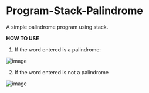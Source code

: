# Program-Stack-Palindrome
A simple palindrome program using stack.

<b>HOW TO USE</b>
1. If the word entered is a palindrome:

![image](https://user-images.githubusercontent.com/66985030/151143655-c92c8ee9-c0ff-47e2-82e4-898fdd14bba2.png)

2. If the word entered is not a palindrome

![image](https://user-images.githubusercontent.com/66985030/151143703-401ce930-0b5d-4ef8-b2ef-51faf36ef294.png)
